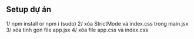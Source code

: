 ## Setup dự án
1/ npm install or npm i (sudo)
2/ xóa StrictMode và index.css trong main.jsx
3/ xóa tinh gọn file app.jsx
4/ xóa file app.css và index.css